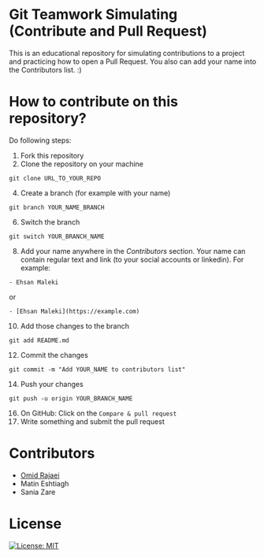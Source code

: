 # Git Teamwork Simulating (Contribute and Pull Request)
This is an educational repository for simulating contributions to a project and practicing how to open a Pull Request.
You also can add your name into the Contributors list. :)

# How to contribute on this repository?
Do following steps:
1. Fork this repository
2. Clone the repository on your machine
```
git clone URL_TO_YOUR_REPO
```
4. Create a branch (for example with your name)
```
git branch YOUR_NAME_BRANCH
```
6. Switch the branch
```
git switch YOUR_BRANCH_NAME
```
8. Add your name anywhere in the *Contributors* section.
Your name can contain regular text and link (to your social accounts or linkedin). For example:
```
- Ehsan Maleki
```
or
```
- [Ehsan Maleki](https://example.com)
```
10. Add those changes to the branch
```
git add README.md
```
12. Commit the changes
```
git commit -m "Add YOUR_NAME to contributors list"
```
14. Push your changes
```
git push -u origin YOUR_BRANCH_NAME
```
16. On GitHub: Click on the `Compare & pull request`
17. Write something and submit the pull request

# Contributors

- [Omid Rajaei](https://www.linkedin.com/in/omid-rajaei/)
- Matin Eshtiagh
- Sania Zare


# License
[![License: MIT](https://img.shields.io/badge/License-MIT-green.svg)](https://opensource.org/licenses/MIT)
